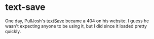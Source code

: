 # text-save

One day, PullJosh's [textSave](https://github.com/PullJosh/textSave) became a 404 on his website. I guess he wasn't expecting anyone to be using it, but I did since it loaded pretty quickly.
